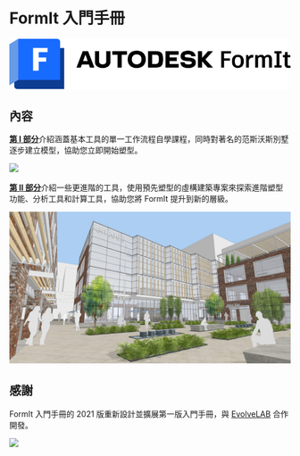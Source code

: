 # FormIt 入門手冊

![](<../.gitbook/assets/formit intro hero image.png>)

## 內容

[**第 I 部分**](https://windows.help.formit.autodesk.com/building-the-farnsworth-house/part-i)介紹涵蓋基本工具的單一工作流程自學課程，同時對著名的范斯沃斯別墅逐步建立模型，協助您立即開始塑型。

![](<../.gitbook/assets/farnsworth-house (1).png>)

[**第 II 部分**](https://windows.help.formit.autodesk.com/building-the-farnsworth-house/part-ii)介紹一些更進階的工具，使用預先塑型的虛構建築專案來探索進階塑型功能、分析工具和計算工具，協助您將 FormIt 提升到新的層級。

![](<../.gitbook/assets/screen1 (1).jpg>)

## 感謝

FormIt 入門手冊的 2021 版重新設計並擴展第一版入門手冊，與 [EvolveLAB](https://www.evolvelab.io) 合作開發。

[![](<../.gitbook/assets/evolvelab\_logo\_\_horizontal (1).png>)](https://www.evolvelab.io)
